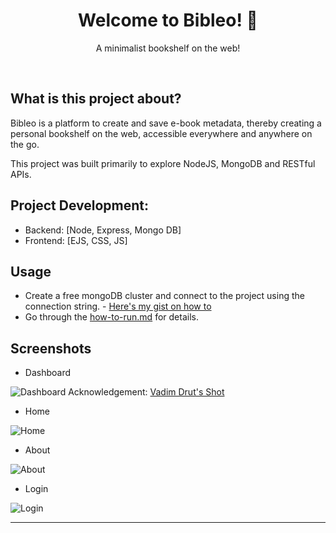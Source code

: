 <h1 align="center">Welcome to Bibleo! 👋</h1>
<p align="center">A minimalist bookshelf on the web!</p>
<br />

## What is this project about?

Bibleo is a platform to create and save e-book metadata, thereby creating a personal bookshelf on the web, accessible everywhere and anywhere on the go.

This project was built primarily to explore NodeJS, MongoDB and RESTful APIs.

## Project Development:
  - Backend: [Node, Express, Mongo DB]
  - Frontend: [EJS, CSS, JS]

## Usage
- Create a free mongoDB cluster and connect to the project using the connection string. - [Here's my gist on how to](https://gist.github.com/singhayushh/426f10353a8051593828e92c139ebdbc)
- Go through the [how-to-run.md](https://github.com/singhayushh/project_Bookmarks/blob/master/how-to-run.md) for details.


## Screenshots

* Dashboard

![Dashboard](./views/resources/img/dashboard-screen.png)
  Acknowledgement: [Vadim Drut's Shot](https://dribbble.com/shots/10980760-Book-Library-page)

* Home

![Home](./views/resources/img/home-screen.png)

* About

![About](./views/resources/img/about-screen.png)

* Login

![Login](./views/resources/img/login-screen.png)

----------
